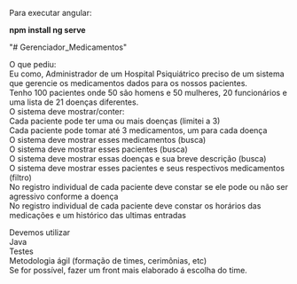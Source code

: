 Para executar angular:

**npm install
ng serve**

"# Gerenciador_Medicamentos" 

O que pediu: 
<br/>
Eu como, Administrador de um Hospital Psiquiátrico preciso de um sistema que gerencie os medicamentos dados para os nossos pacientes.
<br/>
Tenho 100 pacientes onde 50 são homens e 50 mulheres, 20 funcionários e uma lista de 21 doenças diferentes.
<br/>
O sistema deve mostrar/conter:
<br/>
Cada paciente pode ter uma ou mais doenças (limitei a 3)
<br/>
Cada paciente pode tomar até 3 medicamentos, um para cada doença
<br/>
O sistema deve mostrar esses medicamentos (busca)
<br/>
O sistema deve mostrar esses pacientes (busca)
<br/>
O sistema deve mostrar essas doenças e sua breve descrição (busca)
<br/>
O sistema deve mostrar esses pacientes e seus respectivos medicamentos (filtro)
<br/>
No registro individual de cada paciente deve constar se ele pode ou não ser agressivo conforme a doença
<br/>
No registro individual de cada paciente deve constar os horários das medicações e um histórico das ultimas entradas
<br/>

Devemos utilizar
<br/>
Java
<br/>
Testes 
<br/>
Metodologia ágil (formação de times, cerimônias, etc)
<br/>
Se for possível,  fazer um front mais elaborado á escolha do time.
<br/>

